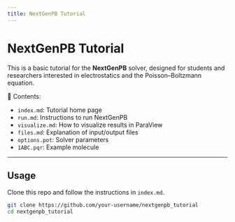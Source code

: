 ```yaml
---
title: NextGenPB Tutorial
---
```


# NextGenPB Tutorial

This is a basic tutorial for the **NextGenPB** solver, designed for students and researchers interested in electrostatics and the Poisson–Boltzmann equation.

📂 Contents:
- `index.md`: Tutorial home page
- `run.md`: Instructions to run NextGenPB
- `visualize.md`: How to visualize results in ParaView
- `files.md`: Explanation of input/output files
- `options.pot`: Solver parameters
- `1ABC.pqr`: Example molecule

---

## Usage

Clone this repo and follow the instructions in `index.md`.

````bash
git clone https://github.com/your-username/nextgenpb_tutorial
cd nextgenpb_tutorial
````
